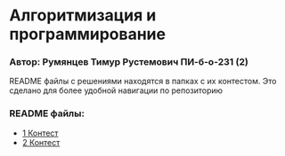 # Алгоритмизация и программирование  
### Автор: Румянцев Тимур Рустемович ПИ-б-о-231 (2)

README файлы с решениями находятся в папках с их контестом. Это сделано для более удобной навигации по репозиторию

### README файлы:
- [1 Контест](https://github.com/Teru3301/KFU/blob/main/Contest-2023-09-12/README.md)
- [2 Контест]()
